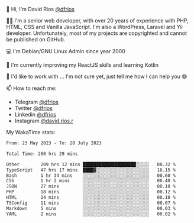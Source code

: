 👋 Hi, I'm David Rios [@dfrios](https://github.com/dfrios)

👨‍💻 I'm a senior web developer, with over 20 years of experience with PHP, HTML, CSS and Vanilla JavaScript. I'm also a WordPress, Laravel and Yii developer. Unfortunately, most of my projects are copyrighted and cannot be published on GitHub.

💻 I'm Debian/GNU Linux Admin since year 2000

🌱 I'm currently improving my ReactJS skills and learning Kotlin

💞️ I'd like to work with ... I'm not sure yet, just tell me how I can help you 😅


📫 How to reach me:
* Telegram [@dfrios](https://t.me/dfrios)
* Twitter [@dfrios](https://twitter.com/dfrios)
* Linkedin [@dfrios](https://linkedin.com/in/dfrios)
* Instagram [@david.rios.r](https://instagram.com/david.rios.r)



My WakaTime stats:
<!--START_SECTION:waka-->

```txt
From: 23 May 2023 - To: 20 July 2023

Total Time: 260 hrs 29 mins

Other        209 hrs 12 mins ████████████████████░░░░░   80.32 %
TypeScript   47 hrs 17 mins  ████▓░░░░░░░░░░░░░░░░░░░░   18.15 %
Bash         1 hr 34 mins    ░░░░░░░░░░░░░░░░░░░░░░░░░   00.60 %
CSS          1 hr 2 mins     ░░░░░░░░░░░░░░░░░░░░░░░░░   00.40 %
JSON         27 mins         ░░░░░░░░░░░░░░░░░░░░░░░░░   00.18 %
PHP          18 mins         ░░░░░░░░░░░░░░░░░░░░░░░░░   00.12 %
HTML         14 mins         ░░░░░░░░░░░░░░░░░░░░░░░░░   00.10 %
TSConfig     11 mins         ░░░░░░░░░░░░░░░░░░░░░░░░░   00.07 %
Markdown     5 mins          ░░░░░░░░░░░░░░░░░░░░░░░░░   00.03 %
YAML         2 mins          ░░░░░░░░░░░░░░░░░░░░░░░░░   00.02 %
```

<!--END_SECTION:waka-->
